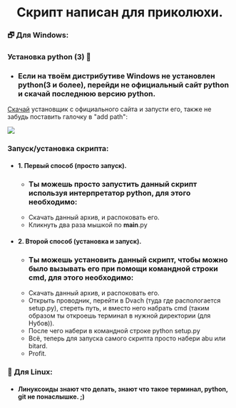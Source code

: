 <h1 align="center">Скрипт написан для приколюхи.</h1>

<h3 align = "left"> 🗗 Для Windows:</h3>

### Установка python (3) 🐍

* ### Если на твоём дистрибутиве Windows не установлен python(3 и более), перейди не официальный сайт python и скачай последнюю версию python.

[Скачай](https://www.python.org/downloads/) установщик с официального сайта и запусти его, также не забудь поставить галочку в "add path":

![](https://github.com/Slavik0079/Images/blob/main/Add_Path.png)

### Запуск/установка скрипта:
* #### 1. Первый способ (просто запуск).
  * ### Ты можешь просто запустить данный скрипт используя интерпретатор python, для этого необходимо:
  * Скачать данный архив, и распоковать его.
  * Кликнуть два раза мышкой по __main__.py

* #### 2. Второй способ (установка и запуск).
  * ### Ты можешь установить данный скрипт, чтобы можно было вызывать его при помощи командной строки cmd, для этого необходимо:
  * Скачать данный архив, и распоковать его.
  * Открыть проводник, перейти в Dvach (туда где распологается setup.py), стереть путь, и вместо него набрать cmd (таким образом ты откроешь терминал в нужной директории (для Нубов)).
  * После чего набери в командной строке python setup.py
  * Всё, теперь для запуска самого скрипта просто набери abu или bitard.
  * Profit.
  
<h3 align = "left"> 🐧 Для Linux:</h3>

* #### Линуксоиды знают что делать, знают что такое терминал, python, git не понаслышке. ;)
